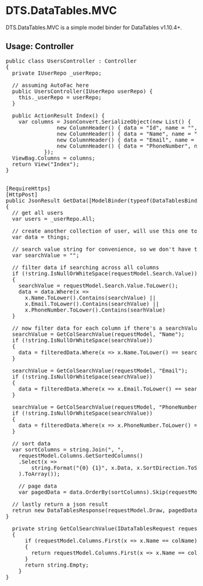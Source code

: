 DTS.DataTables.MVC
==================
DTS.DataTables.MVC is a simple model binder for DataTables v1.10.4+. 
<h2>Usage: Controller</h2>

<pre>
public class UsersController : Controller
{
  private IUserRepo _userRepo;
  
  // assuming AutoFac here
  public UsersController(IUserRepo userRepo) {
    this._userRepo = userRepo;
  }

  public ActionResult Index() {
    var columns = JsonConvert.SerializeObject(new List<ColumnHeader>() { 
                new ColumnHeader() { data = "Id", name = "", visible = true, sortable = false, width = "50px", className = "text-center"  },
                new ColumnHeader() { data = "Name", name = "Name", visible = true, sortable = true },
                new ColumnHeader() { data = "Email", name = "Email", visible = true, sortable = true },
                new ColumnHeader() { data = "PhoneNumber", name = "Phone", visible = true, sortable = true }
            });
  ViewBag.Columns = columns;
  return View("Index");
}


[RequireHttps]
[HttpPost]
public JsonResult GetData([ModelBinder(typeof(DataTablesBinder))] IDataTablesRequest requestModel)
{
  // get all users 
  var users = _userRepo.All;
  
  // create another collection of user, will use this one to filter our results
  var data = things;
  
  // search value string for convenience, so we don't have to navigate the object model each time
  var searchValue = "";
  
  // filter data if searching across all columns
  if (!string.IsNullOrWhiteSpace(requestModel.Search.Value))
  {
    searchValue = requestModel.Search.Value.ToLower();
    data = data.Where(x => 
      x.Name.ToLower().Contains(searchValue) || 
      x.Email.ToLower().Contains(searchValue) || 
      x.PhoneNumber.ToLower().Contains(searhValue)
  }
  
  // now filter data for each column if there's a searchValue for the columns, if supported in datatables ui
  searchValue = GetColSearchValue(requestModel, "Name");
  if (!string.IsNullOrWhiteSpace(searchValue))
  {
    data = filteredData.Where(x => x.Name.ToLower() == searchValue);
  }
  
  searchValue = GetColSearchValue(requestModel, "Email");
  if (!string.IsNullOrWhiteSpace(searchValue))
  {
    data = filteredData.Where(x => x.Email.ToLower() == searchValue);
  }
  
  searchValue = GetColSearchValue(requestModel, "PhoneNumber");
  if (!string.IsNullOrWhiteSpace(searchValue))
  {
    data = filteredData.Where(x => x.PhoneNumber.ToLower() == searchValue);
  }
 
  // sort data
  var sortColumns = string.Join(", ",
    requestModel.Columns.GetSortedColumns()
    .Select(x => 
        string.Format("{0} {1}", x.Data, x.SortDirection.ToString().ToLower().Contains("asc") ? "ASC" : "DESC")
    ).ToArray()); 
    
    // page data
    var pagedData = data.OrderBy(sortColumns).Skip(requestModel.Start).Take(requestModel.Length);
    
  // lastly return a json result
  retrun new DataTablesResponse(requestModel.Draw, pagedData, data.Count(), users.Count());
}

  private string GetColSearchValue(IDataTablesRequest requestModel, string colName)
  {
      if (requestModel.Columns.First(x => x.Name == colName).Search != null)
      {
        return requestModel.Columns.First(x => x.Name == colName).Search.Value.ToLower();
      }
      return string.Empty;
    }
}
</pre>
